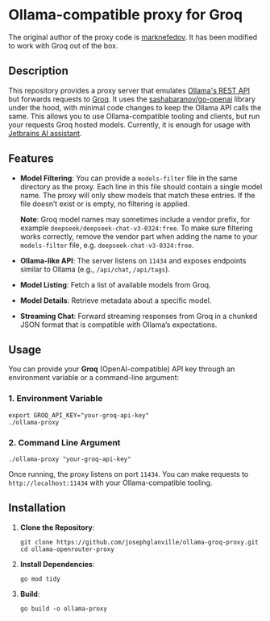 # Ollama-compatible proxy for Groq
The original author of the proxy code is [marknefedov](https://github.com/marknefedov/ollama-openrouter-proxy).
It has been modified to work with Groq out of the box.

## Description
This repository provides a proxy server that emulates [Ollama's REST API](https://github.com/ollama/ollama) but forwards requests to [Groq](https://groq.com/). It uses the [sashabaranov/go-openai](https://github.com/sashabaranov/go-openai) library under the hood, with minimal code changes to keep the Ollama API calls the same. This allows you to use Ollama-compatible tooling and clients, but run your requests Groq hosted models.
Currently, it is enough for usage with [Jetbrains AI assistant](https://blog.jetbrains.com/ai/2024/11/jetbrains-ai-assistant-2024-3/#more-control-over-your-chat-experience-choose-between-gemini,-openai,-and-local-models). 

## Features
- **Model Filtering**: You can provide a `models-filter` file in the same directory as the proxy. Each line in this file should contain a single model name. The proxy will only show models that match these entries. If the file doesn’t exist or is empty, no filtering is applied.
  
  **Note**: Groq model names may sometimes include a vendor prefix, for example `deepseek/deepseek-chat-v3-0324:free`. To make sure filtering works correctly, remove the vendor part when adding the name to your `models-filter` file, e.g. `deepseek-chat-v3-0324:free`.
  
- **Ollama-like API**: The server listens on `11434` and exposes endpoints similar to Ollama (e.g., `/api/chat`, `/api/tags`).
- **Model Listing**: Fetch a list of available models from Groq.
- **Model Details**: Retrieve metadata about a specific model.
- **Streaming Chat**: Forward streaming responses from Groq in a chunked JSON format that is compatible with Ollama’s expectations.

## Usage
You can provide your **Groq** (OpenAI-compatible) API key through an environment variable or a command-line argument:

### 1. Environment Variable

    export GROQ_API_KEY="your-groq-api-key"
    ./ollama-proxy

### 2. Command Line Argument

    ./ollama-proxy "your-groq-api-key"

Once running, the proxy listens on port `11434`. You can make requests to `http://localhost:11434` with your Ollama-compatible tooling.

## Installation
1. **Clone the Repository**:

       git clone https://github.com/josephglanville/ollama-groq-proxy.git
       cd ollama-openrouter-proxy

2. **Install Dependencies**:

       go mod tidy

3. **Build**:

       go build -o ollama-proxy
